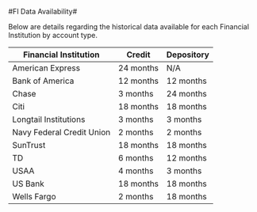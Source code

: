 #FI Data Availability#

Below are details regarding the historical data available for each Financial Institution by account type.

| Financial Institution     | Credit    | Depository |
| ------------------------- | --------- | ---------- |
| American Express          | 24 months | N/A        |
| Bank of America           | 12 months | 12 months  |
| Chase                     | 3 months  | 24 months  |
| Citi                      | 18 months | 18 months  |
| Longtail Institutions     | 3 months  | 3 months   |
| Navy Federal Credit Union | 2 months  | 2 months   |
| SunTrust                  | 18 months | 18 months  |
| TD                        | 6  months | 12 months  |
| USAA                      | 4 months  | 3 months   |
| US Bank                   | 18 months | 18 months  |
| Wells Fargo               | 2 months  | 18 months  |
